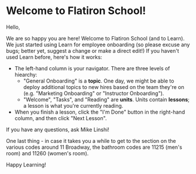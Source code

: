 # Welcome to Flatiron School!

Hello,

We are so happy you are here! Welcome to Flatiron School (and to Learn). We just started using Learn for employee onboarding (so please excuse any bugs; better yet, suggest a change or make a direct edit!) If you haven't used Learn before, here's how it works:
- The left-hand column is your navigator. There are three levels of hiearchy:
  - "General Onboarding" is a **topic**. One day, we might be able to deploy additional topics to new hires based on the team they're on (e.g. "Marketing Onboarding" or "Instructor Onboarding").
  - "Welcome", "Tasks", and "Reading" are **units**. Units contain **lessons**; a lesson is what you're currently reading.
- When you finish a lesson, click the "I'm Done" button in the right-hand column, and then click "Next Lesson".

If you have any questions, ask Mike Linshi!

One last thing - in case it takes you a while to get to the section on the various codes around 11 Broadway, the bathroom codes are 11215 (men's room) and 11260 (women's room).

Happy Learning!
